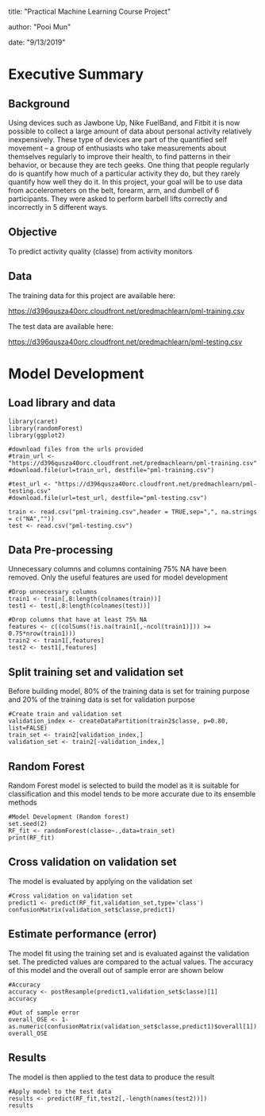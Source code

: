 title: "Practical Machine Learning Course Project"

author: "Pooi Mun"

date: "9/13/2019"


# Executive Summary
## Background

Using devices such as Jawbone Up, Nike FuelBand, and Fitbit it is now possible to collect a large amount of data about personal activity relatively inexpensively. These type of devices are part of the quantified self movement – a group of enthusiasts who take measurements about themselves regularly to improve their health, to find patterns in their behavior, or because they are tech geeks. One thing that people regularly do is quantify how much of a particular activity they do, but they rarely quantify how well they do it. In this project, your goal will be to use data from accelerometers on the belt, forearm, arm, and dumbell of 6 participants. They were asked to perform barbell lifts correctly and incorrectly in 5 different ways. 

## Objective
To predict activity quality (classe) from activity monitors

## Data
The training data for this project are available here:

https://d396qusza40orc.cloudfront.net/predmachlearn/pml-training.csv

The test data are available here:

https://d396qusza40orc.cloudfront.net/predmachlearn/pml-testing.csv

# Model Development
## Load library and data
```{r}
library(caret)
library(randomForest)
library(ggplot2)

#download files from the urls provided
#train_url <- "https://d396qusza40orc.cloudfront.net/predmachlearn/pml-training.csv"
#download.file(url=train_url, destfile="pml-training.csv")

#test_url <- "https://d396qusza40orc.cloudfront.net/predmachlearn/pml-testing.csv"
#download.file(url=test_url, destfile="pml-testing.csv")

train <- read.csv("pml-training.csv",header = TRUE,sep=",", na.strings = c("NA",""))
test <- read.csv("pml-testing.csv")

```

## Data Pre-processing
Unnecessary columns and columns containing 75% NA have been removed. Only the useful features are used for model development
```{r}
#Drop unnecessary columns
train1 <- train[,8:length(colnames(train))]
test1 <- test[,8:length(colnames(test))]

#Drop columns that have at least 75% NA
features <- c((colSums(!is.na(train1[,-ncol(train1)])) >= 0.75*nrow(train1)))
train2 <- train1[,features]
test2 <- test1[,features]

```

## Split training set and validation set
Before building model, 80% of the training data is set for training purpose and 20% of the training data is set for validation purpose
```{r}
#Create train and validation set
validation_index <- createDataPartition(train2$classe, p=0.80, list=FALSE)
train_set <- train2[validation_index,]
validation_set <- train2[-validation_index,]
```

## Random Forest 
Random Forest model is selected to build the model as it is suitable for classification and this model tends to be more accurate due to its ensemble methods

```{r}
#Model Development (Random forest)
set.seed(2)
RF_fit <- randomForest(classe~.,data=train_set)
print(RF_fit)
```

## Cross validation on validation set
The model is evaluated by applying on the validation set

```{r}
#Cross validation on validation set
predict1 <- predict(RF_fit,validation_set,type='class')
confusionMatrix(validation_set$classe,predict1)
```

## Estimate performance (error)
The model fit using the training set and is evaluated against the validation set. The predicted values are compared to the actual values. The accuracy of this model and the overall out of sample error are shown below

```{r}
#Accuracy
accuracy <- postResample(predict1,validation_set$classe)[1]
accuracy

#Out of sample error
overall_OSE <- 1-
as.numeric(confusionMatrix(validation_set$classe,predict1)$overall[1])
overall_OSE

```

## Results
The model is then applied to the test data to produce the result
```{r}
#Apply model to the test data
results <- predict(RF_fit,test2[,-length(names(test2))])
results

```
